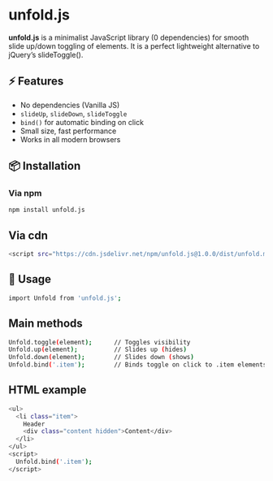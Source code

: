 # unfold.js

**unfold.js** is a minimalist JavaScript library (0 dependencies) for smooth slide up/down toggling of elements. It is a perfect lightweight alternative to jQuery’s slideToggle().

## ⚡ Features
- No dependencies (Vanilla JS)
- `slideUp`, `slideDown`, `slideToggle`
- `bind()` for automatic binding on click
- Small size, fast performance
- Works in all modern browsers

## 📦 Installation

### Via npm
```bash
npm install unfold.js
```

## Via сdn
```bash 
<script src="https://cdn.jsdelivr.net/npm/unfold.js@1.0.0/dist/unfold.min.js"></script>
```

## 🚀 Usage
```bash
import Unfold from 'unfold.js';
```

##  Main methods
```bash
Unfold.toggle(element);      // Toggles visibility
Unfold.up(element);          // Slides up (hides)
Unfold.down(element);        // Slides down (shows)
Unfold.bind('.item');        // Binds toggle on click to .item elements (expects .content inside)
```

## HTML example
```bash
<ul>
  <li class="item">
    Header
    <div class="content hidden">Content</div>
  </li>
</ul>
<script>
  Unfold.bind('.item');
</script>
```
